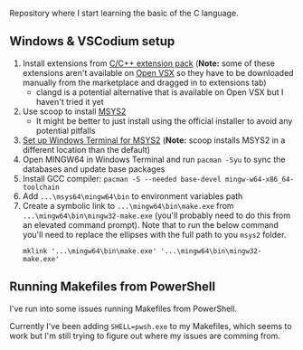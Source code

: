 Repository where I start learning the basic of the C language.

## Windows & VSCodium setup
1. Install extensions from [C/C++ extension pack](https://marketplace.visualstudio.com/items?itemName=ms-vscode.cpptools-extension-pack) (**Note:** some of these extensions aren't available on [Open VSX](https://open-vsx.org/) so they have to be downloaded manually from the marketplace and dragged in to extensions tab)
    * clangd is a potential alternative that is available on Open VSX but I haven't tried it yet
2. Use scoop to install [MSYS2](https://www.msys2.org)
    * It might be better to just install using the official installer to avoid any potential pitfalls
3. [Set up Windows Terminal for MSYS2](https://www.msys2.org/docs/terminals/) (**Note:** scoop installs MSYS2 in a different location than the default)
4. Open MINGW64 in Windows Terminal and run `pacman -Syu` to sync the databases and update base packages
5. Install GCC compiler: `pacman -S --needed base-devel mingw-w64-x86_64-toolchain`
6. Add `...\msys64\mingw64\bin` to environment variables path
7. Create a symbolic link to `...\mingw64\bin\make.exe` from `...\mingw64\bin\mingw32-make.exe` (you'll probably need to do this from an elevated command prompt). Note that to run the below command you'll need to replace the ellipses with the full path to you `msys2` folder.
    ```
    mklink '...\mingw64\bin\make.exe' '...\mingw64\bin\mingw32-make.exe'
    ```

## Running Makefiles from PowerShell
I've run into some issues running Makefiles from PowerShell.

Currently I've been adding `SHELL=pwsh.exe` to my Makefiles, which seems to work but I'm still trying to figure out where my issues are comming from. 
